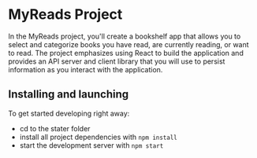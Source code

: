 # MyReads Project

In the MyReads project, you'll create a bookshelf app that allows you to select and categorize books you have read, are currently reading, or want to read. The project emphasizes using React to build the application and provides an API server and client library that you will use to persist information as you interact with the application.

## Installing and launching

To get started developing right away:

- cd to the stater folder
- install all project dependencies with `npm install`
- start the development server with `npm start`
